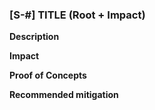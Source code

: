 ### [S-#] TITLE (Root + Impact)
**Description**

**Impact**

**Proof of Concepts**

**Recommended mitigation**